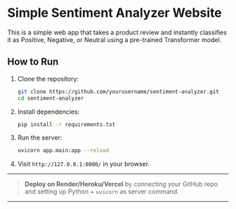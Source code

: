 # Simple Sentiment Analyzer Website

This is a simple web app that takes a product review and instantly classifies it as Positive, Negative, or Neutral using a pre-trained Transformer model.

## How to Run

1. Clone the repository:
    ```bash
    git clone https://github.com/yourusername/sentiment-analyzer.git
    cd sentiment-analyzer
    ```

2. Install dependencies:
    ```bash
    pip install -r requirements.txt
    ```

3. Run the server:
    ```bash
    uvicorn app.main:app --reload
    ```

4. Visit `http://127.0.0.1:8000/` in your browser.

---

> **Deploy on Render/Heroku/Vercel** by connecting your GitHub repo and setting up Python + `uvicorn` as server command.

---
